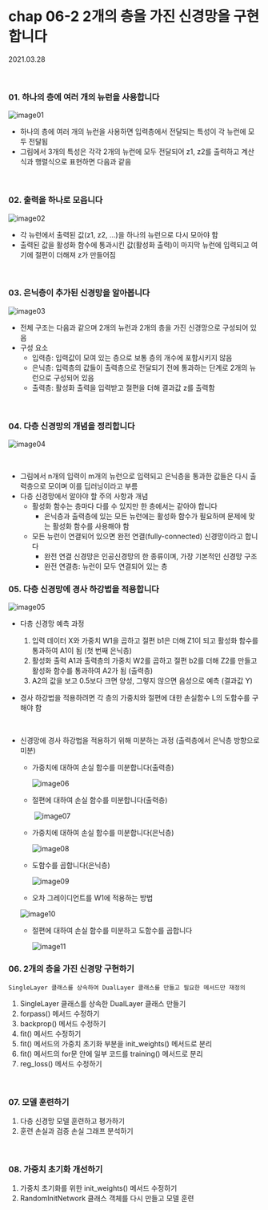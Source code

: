 # chap 06-2 2개의 층을 가진 신경망을 구현합니다

2021.03.28

<br>

### 01. 하나의 층에 여러 개의 뉴런을 사용합니다

![image01](https://github.com/hyunmin0317/DeepLearning_Study/blob/master/chap06/section2/github/image01.PNG?raw=true)

* 하나의 층에 여러 개의 뉴런을 사용하면 입력층에서 전달되는 특성이 각 뉴런에 모두 전달됨
* 그림에서 3개의 특성은 각각 2개의 뉴런에 모두 전달되어 z1, z2를 출력하고 계산식과 행렬식으로 표현하면 다음과 같음

<br>

### 02. 출력을 하나로 모읍니다

![image02](https://github.com/hyunmin0317/DeepLearning_Study/blob/master/chap06/section2/github/image02.PNG?raw=true)

* 각 뉴런에서 출력된 값(z1, z2, ...)을 하나의 뉴런으로 다시 모아야 함
* 출력된 값을 활성화 함수에 통과시킨 값(활성화 출력)이 마지막 뉴런에 입력되고 여기에 절편이 더해져 z가 만들어짐 

<br>

### 03. 은닉층이 추가된 신경망을 알아봅니다

![image03](https://github.com/hyunmin0317/DeepLearning_Study/blob/master/chap06/section2/github/image03.PNG?raw=true)

* 전체 구조는 다음과 같으며 2개의 뉴런과 2개의 층을 가진 신경망으로 구성되어 있음
* 구성 요소
  * 입력층: 입력값이 모여 있는 층으로 보통 층의 개수에 포함시키지 않음
  * 은닉층: 입력층의 값들이 출력층으로 전달되기 전에 통과하는 단계로 2개의 뉴런으로 구성되어 있음
  * 출력층: 활성화 출력을 입력받고 절편을 더해 결과값 z를 출력함

<br>

### 04. 다층 신경망의 개념을 정리합니다

![image04](https://github.com/hyunmin0317/DeepLearning_Study/blob/master/chap06/section2/github/image04.PNG?raw=true)

<br>

* 그림에서 n개의 입력이 m개의 뉴런으로 입력되고 은닉층을 통과한 값들은 다시 출력층으로 모이며 이를 딥러닝이라고 부름
* 다층 신경망에서 알아야 할 주의 사항과 개념
  * 활성화 함수는 층마다 다를 수 있지만 한 층에서는 같아야 합니다
    * 은닉층과 출력층에 있는 모든 뉴런에는 활성화 함수가 필요하며 문제에 맞는 활성화 함수를 사용해야 함
  * 모든 뉴런이 연결되어 있으면 완전 연결(fully-connected) 신경망이라고 합니다
    * 완전 연결 신경망은 인공신경망의 한 종류이며, 가장 기본적인 신경망 구조
    * 완전 연결층: 뉴런이 모두 연결되어 있는 층

### 05. 다층 신경망에 경사 하강법을 적용합니다

![image05](https://github.com/hyunmin0317/DeepLearning_Study/blob/master/chap06/section2/github/image05.PNG?raw=true)

* 다층 신경망 예측 과정

  1. 입력 데이터 X와 가중치 W1을 곱하고 절편 b1은 더해 Z1이 되고 활성화 함수를 통과하여 A1이 됨 (첫 번째 은닉층)
  2. 활성화 출력 A1과 출력층의 가중치 W2를 곱하고 절편 b2를 더해 Z2를 만들고 활성화 함수를 통과하여 A2가 됨 (출력층)
  3. A2의 값을 보고 0.5보다 크면 양성, 그렇지 않으면 음성으로 예측 (결과값 Y)

* 경사 하강법을 적용하려면 각 층의 가중치와 절편에 대한 손실함수 L의 도함수를 구해야 함

  <br>

* 신경망에 경사 하강법을 적용하기 위해 미분하는 과정 (출력층에서 은닉층 방향으로 미분)
  * 가중치에 대하여 손실 함수를 미분합니다(출력층)

    ![image06](https://github.com/hyunmin0317/DeepLearning_Study/blob/master/chap06/section2/github/image06.PNG?raw=true)

  * 절편에 대하여 손실 함수를 미분합니다(출력층)

    ​	![image07](https://github.com/hyunmin0317/DeepLearning_Study/blob/master/chap06/section2/github/image07.PNG?raw=true)

  * 가중치에 대하여 손실 함수를 미분합니다(은닉층)

    ![image08](https://github.com/hyunmin0317/DeepLearning_Study/blob/master/chap06/section2/github/image08.PNG?raw=true)

  * 도함수를 곱합니다(은닉층)

    ![image09](https://github.com/hyunmin0317/DeepLearning_Study/blob/master/chap06/section2/github/image09.PNG?raw=true)

  * 오차 그레이디언트를 W1에 적용하는 방법

  ![image10](https://github.com/hyunmin0317/DeepLearning_Study/blob/master/chap06/section2/github/image10.PNG?raw=true)

  * 절편에 대하여 손실 함수를 미분하고 도함수를 곱합니다

    ![image11](https://github.com/hyunmin0317/DeepLearning_Study/blob/master/chap06/section2/github/image11.PNG?raw=true)

### 06. 2개의 층을 가진 신경망 구현하기

`SingleLayer 클래스를 상속하여 DualLayer 클래스를 만들고 필요한 메서드만 재정의`

1. SingleLayer 클래스를 상속한 DualLayer 클래스 만들기
2. forpass() 메서드 수정하기
3. backprop() 메서드 수정하기
4. fit() 메서드 수정하기
5. fit() 메서드의 가중치 초기화 부분을 init_weights() 메서드로 분리
6. fit() 메서드의 for문 안에 일부 코드를 training() 메서드로 분리
7. reg_loss() 메서드 수정하기

<br>

### 07. 모델 훈련하기

1. 다층 신경망 모델 훈련하고 평가하기
2. 훈련 손실과 검증 손실 그래프 분석하기

<br>

### 08. 가중치 초기화 개선하기

1. 가중치 초기화를 위한 init_weights() 메서드 수정하기
2. RandomInitNetwork 클래스 객체를 다시 만들고 모델 훈련